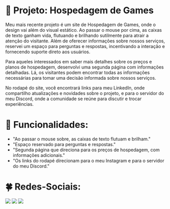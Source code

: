 # :star2: Projeto: Hospedagem de Games 
Meu mais recente projeto é um site de Hospedagem de Games, onde o design vai além do visual estático. Ao passar o mouse por cima, as caixas de texto ganham vida, flutuando e brilhando sutilmente para atrair a atenção do visitante. 
Além de oferecer informações sobre nossos serviços, reservei um espaço para perguntas e respostas, incentivando a interação e fornecendo suporte direto aos usuários.

Para aqueles interessados em saber mais detalhes sobre os preços e planos de hospedagem, desenvolvi uma segunda página com informações detalhadas. 
Lá, os visitantes podem encontrar todas as informações necessárias para tomar uma decisão informada sobre nossos serviços.

No rodapé do site, você encontrará links para meu LinkedIn, onde compartilho atualizações e novidades sobre o projeto, e para o servidor do meu Discord, onde a comunidade se reúne para discutir e trocar experiências. 

# :dart: Funcionalidades:

+ "Ao passar o mouse sobre, as caixas de texto flutuam e brilham."
+ "Espaço reservado para perguntas e respostas."
+ "Segunda página que direciona para os preços de hospedagem, com informações adicionais."
+ "Os links do rodapé direcionam para o meu Instagram e para o servidor do meu Discord."

# :four_leaf_clover: Redes-Sociais:
<a href="https://www.instagram.com/m.guifo01/" target="_blank"><img loading="lazy" src="https://img.shields.io/badge/-Instagram-%23E4405F?style=for-the-badge&logo=instagram&logoColor=white" target="_blank"></a>
<a href="https://www.linkedin.com/in/guilherme-onizio-b71814268/" target="_blank"><img loading="lazy" src="https://img.shields.io/badge/-LinkedIn-%230077B5?style=for-the-badge&logo=linkedin&logoColor=white" target="_blank"></a> <a href="https://www.tiktok.com/@devgferreira" target="_blank"><img loading="lazy" src="https://img.shields.io/badge/-tiktok-617?style=for-the-badge&logo=tiktok" target="_blank"></a>  
